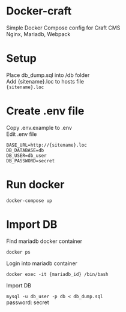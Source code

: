 # Docker-craft
Simple Docker Compose config for Craft CMS  
Nginx, Mariadb, Webpack

# Setup
Place db_dump.sql into /db folder  
Add {sitename}.loc to hosts file  
`{sitename}.loc`

# Create .env file
Copy .env.example to .env  
Edit .env file  

`BASE_URL=http://{sitename}.loc`  
`DB_DATABASE=db`  
`DB_USER=db_user`  
`DB_PASSWORD=secret`  

# Run docker
`docker-compose up`

# Import DB

Find mariadb docker container

`docker ps`

Login into mariadb container

`docker exec -it {mariadb_id} /bin/bash`

Import DB

`mysql -u db_user -p db < db_dump.sql`  
password: secret
